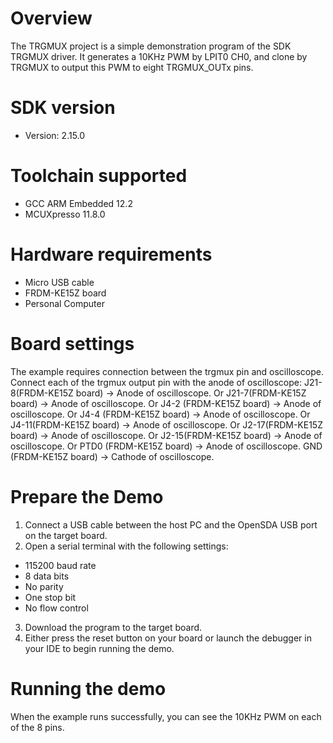 Overview
========
The TRGMUX project is a simple demonstration program of the SDK TRGMUX driver. It generates
a 10KHz PWM by LPIT0 CH0, and clone by TRGMUX to output this PWM to eight TRGMUX_OUTx pins.

SDK version
===========
- Version: 2.15.0

Toolchain supported
===================
- GCC ARM Embedded  12.2
- MCUXpresso  11.8.0

Hardware requirements
=====================
- Micro USB cable
- FRDM-KE15Z board
- Personal Computer

Board settings
==============
The example requires connection between the trgmux pin and oscilloscope.
Connect each of the trgmux output pin with the anode of oscilloscope:
J21-8(FRDM-KE15Z board) -> Anode of oscilloscope.
Or J21-7(FRDM-KE15Z board) -> Anode of oscilloscope.
Or J4-2 (FRDM-KE15Z board) -> Anode of oscilloscope.
Or J4-4 (FRDM-KE15Z board) -> Anode of oscilloscope.
Or J4-11(FRDM-KE15Z board) -> Anode of oscilloscope.
Or J2-17(FRDM-KE15Z board) -> Anode of oscilloscope.
Or J2-15(FRDM-KE15Z board) -> Anode of oscilloscope.
Or PTD0 (FRDM-KE15Z board) -> Anode of oscilloscope.
GND  (FRDM-KE15Z board) -> Cathode of oscilloscope.

Prepare the Demo
================
1.  Connect a USB cable between the host PC and the OpenSDA USB port on the target board.
2.  Open a serial terminal with the following settings:
   - 115200 baud rate
   - 8 data bits
   - No parity
   - One stop bit
   - No flow control
3. Download the program to the target board.
4. Either press the reset button on your board or launch the debugger in your IDE to begin running
   the demo.

Running the demo
================
When the example runs successfully, you can see the 10KHz PWM on each of the 8 pins.
